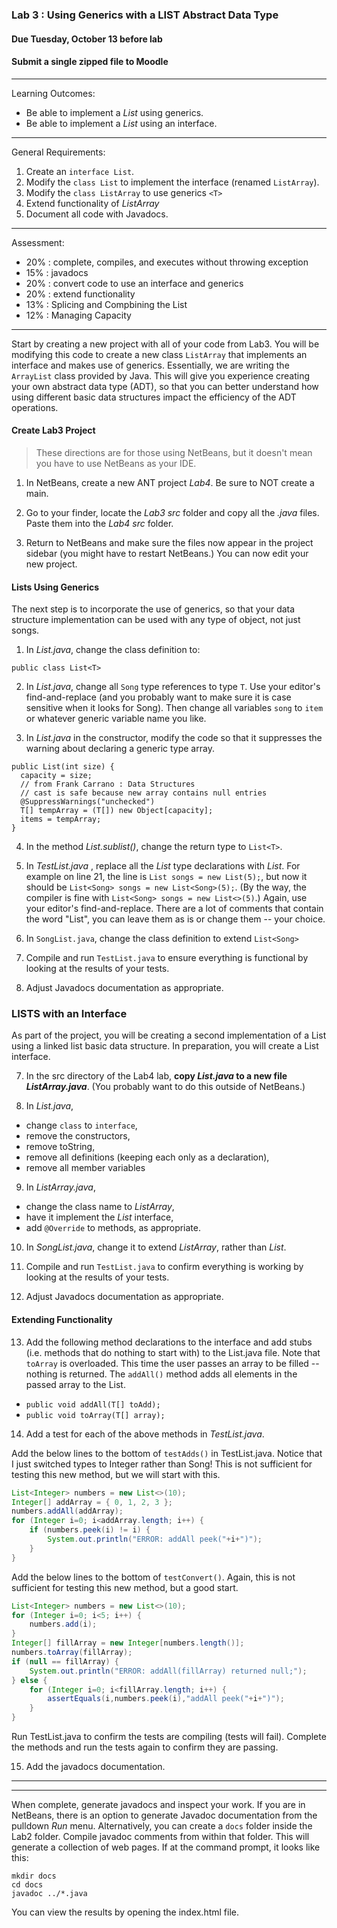 ### Lab 3 : Using Generics with a LIST Abstract Data Type
#### Due Tuesday, October 13 before lab
#### Submit a single zipped file to Moodle

<hr>

Learning Outcomes:

- Be able to implement a _List_ using generics.
- Be able to implement a _List_ using an interface.

<hr>

General Requirements:

1. Create an `interface List`.
2. Modify the `class List` to implement the interface (renamed `ListArray`).
3. Modify the `class ListArray` to use generics `<T>`
4. Extend functionality of _ListArray_
3. Document all code with Javadocs.

<hr>

Assessment:

- 20% : complete, compiles, and executes without throwing exception
- 15% : javadocs
- 20% : convert code to use an interface and generics
- 20% : extend functionality
- 13% : Splicing and Compbining the List
- 12% : Managing Capacity

<hr>

Start by creating a new project with all of your code from Lab3. You will be modifying this code to create a new class `ListArray` that implements an interface and makes use of generics. Essentially, we are writing the `ArrayList` class provided by Java. This will give you experience creating your own abstract data type (ADT), so that you can better understand how using different basic data structures impact the efficiency of the ADT operations.


#### Create Lab3 Project

> These directions are for those using NetBeans, but it doesn't mean you have to use NetBeans as your IDE.

1. In NetBeans, create a new ANT project _Lab4_. Be sure to NOT create a main.

2. Go to your finder, locate the _Lab3_ _src_ folder and copy all the _.java_ files. Paste them into the _Lab4_ _src_ folder.

3. Return to NetBeans and make sure the files now appear in the project sidebar (you might have to restart NetBeans.) You can now edit your new project.

#### Lists Using Generics

The next step is to incorporate the use of generics, so that your data structure implementation can be used with any type of object, not just songs.

1. In _List.java_, change the class definition to:
  ```
  public class List<T>
  ```

2. In _List.java_, change all `Song` type references to type `T`. Use your editor's find-and-replace (and you probably want to make sure it is case sensitive when it looks for Song). Then change all variables `song` to `item` or whatever generic variable name you like.

3. In _List.java_ in the constructor, modify the code so that it suppresses the warning about declaring a generic type array.
  ```
  public List(int size) {
    capacity = size;
    // from Frank Carrano : Data Structures
    // cast is safe because new array contains null entries
    @SuppressWarnings("unchecked")
    T[] tempArray = (T[]) new Object[capacity];
    items = tempArray;
  }
  ```

4. In the method _List.sublist()_, change the return type to `List<T>`.

5. In _TestList.java_ , replace all the _List_ type declarations with _List<Song>_. For example on line 21, the line is `List songs = new List(5);`, but now it should be	`List<Song> songs = new List<Song>(5);`. (By the way, the compiler is fine with `List<Song> songs = new List<>(5)`.) Again, use your editor's find-and-replace. There are a lot of comments that contain the word "List", you can leave them as is or change them -- your choice. 

6. In `SongList.java`, change the class definition to extend `List<Song>`

7. Compile and run `TestList.java` to ensure everything is functional by looking at the results of your tests.

6. Adjust Javadocs documentation as appropriate.

### LISTS with an Interface

As part of the project, you will be creating a second implementation of a List using a linked list basic data structure. In preparation, you will create a List interface.  

7. In the src directory of the Lab4 lab, **copy _List.java_ to a new file _ListArray.java_**. (You probably want to do this outside of NetBeans.)

8. In _List.java_,
  - change `class` to `interface`,
  - remove the constructors,
  - remove toString,
  - remove all definitions (keeping each only as a declaration),
  - remove all member variables

9. In _ListArray.java_,
  - change the class name to _ListArray_,
  - have it implement the _List_ interface,
  - add `@Override` to methods, as appropriate.

10. In _SongList.java_, change it to extend _ListArray<Song>_, rather than _List<Song>_.

11. Compile and run `TestList.java` to confirm everything is working by looking at the results of your tests.

12. Adjust Javadocs documentation as appropriate.

#### Extending Functionality

13. Add the following method declarations to the interface and add stubs (i.e. methods that do nothing to start with) to the List.java file. Note that `toArray` is overloaded. This time the user passes an array to be filled -- nothing is returned. The `addAll()` method adds all elements in the passed array to the List.

 - `public void addAll(T[] toAdd);`
 - `public void toArray(T[] array);`


14. Add a test for each of the above methods in _TestList.java_.

Add the below lines to the bottom of `testAdds()` in TestList.java. Notice that I just switched types to Integer rather than Song! This is not sufficient for testing this new method, but we will start with this.

```java
List<Integer> numbers = new List<>(10);
Integer[] addArray = { 0, 1, 2, 3 };
numbers.addAll(addArray);
for (Integer i=0; i<addArray.length; i++) {
	if (numbers.peek(i) != i) {
		System.out.println("ERROR: addAll peek("+i+")");
	}
}
```

Add the below lines to the bottom of `testConvert()`. Again, this is not sufficient for testing this new method, but a good start.

```java
List<Integer> numbers = new List<>(10);
for (Integer i=0; i<5; i++) {
	numbers.add(i);
}
Integer[] fillArray = new Integer[numbers.length()];
numbers.toArray(fillArray);
if (null == fillArray) {
	System.out.println("ERROR: addAll(fillArray) returned null;");
} else {
	for (Integer i=0; i<fillArray.length; i++) {
		assertEquals(i,numbers.peek(i),"addAll peek("+i+")");
	}
}
```

Run TestList.java to confirm the tests are compiling (tests will fail). Complete the methods and run the tests again to confirm they are passing.

15. Add the javadocs documentation.

<hr>
<hr>

When complete, generate javadocs and inspect your work. If you are in NetBeans, there is an option to generate Javadoc documentation from the pulldown _Run_ menu. Alternatively, you can create a `docs` folder inside the Lab2 folder. Compile javadoc comments from within that folder. This will generate a collection of web pages. If at the command prompt, it looks like this:
  ```
  mkdir docs
  cd docs
  javadoc ../*.java
  ```
  You can view the results by opening the index.html file.
